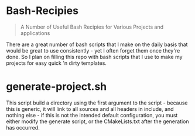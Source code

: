 # Bash-Recipies
>A Number of Useful Bash Recipies for Various Projects and applications

There are a great number of bash scripts that I make on the daily basis that would be great to use consistently - yet I often forget them once they're done. 
So I plan on filling this repo with bash scripts that I use to make my projects for easy quick 'n dirty templates.

# generate-project.sh
This script build a directory using the first argument to the script - because this is generic, it will link to all sources and all headers in include, and nothing else - if this is not the intended default configuration, you must either modify the generate script, or the CMakeLists.txt after the generation has occurred. 
